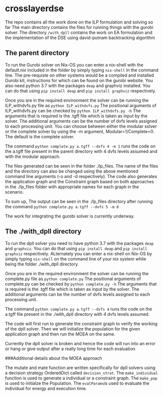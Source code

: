 # crosslayerdse

The repo contains all the work done on the ILP formulation and solving so far
The main directory contains the files for running things with the gurobi solver.
The directory `/with_dpll` contains the work on EA formulation and the implementation of the DSE using david-putnam backtracking algorithm

## The parent directory

To run the Gurobi solver on Nix-OS you can enter a nix-shell with the default.nix included in the folder by simply typing `nix-shell` in the command line.
The pre-requiste on other systems would be a compiled and installed Gurobi kit, instructions for which can be found on the gurobi website.
You also need python 3.7 with the packages `deap` and graphviz installed.
You can do that using `pip install deap` and `pip install graphviz` respectively.

Once you are in the required environment the solver can be running the ILP_withdvfs.py file as `python ILP_withdvfs.py`
The positional arguments of ILP_withdvfs.py can be checked by `python ILP_withdvfs.py -h`
The arguments that is required is the .tgff file which is taken as input by the solver.
The additional arguments can be the number of dvfs levels assigned to each processing unit.
You can choose between either the modular solver or the complete solver by using the -m argument, Modular=1/Complete=0. The default is the complete solver.

The command `python complete.py a.tgff --dvfs 4 -m 1` runs the code on the a.tgff file present in the parent directory with 4 dvfs levels assumed and with the modular approach.

The files generated can be seen in the folder ./lp_files.
The name of the files and the directory can also be changed using the above mentioned command line arguments (-o and -d respectively).
The code also generates the application graph and the Constraint graph based on both approaches in the ./lp_files folder with appropriate names for each graph in the scenario.

To sum up,
    The output can be seen in the ./lp_files directory after running the command
    ```
    python complete.py a.tgff --dvfs 5 -m 0
    ```   

The work for integrating the gurobi solver is currently underway.

## The ./with_dpll directory

To run the dpll solver you need to have python 3.7 with the packages `deap` and `graphviz`.
You can do that using `pip install deap` and `pip install graphviz` respectively.
ALternately you can enter a nix-shell on Nix-OS by simply typing `nix-shell` on the command line of your nix system while being the folder ./with_dpll directory.

Once you are in the required environment the solver can be running the complete.py file as `python complete.py`
The positional arguments of complete.py can be checked by `python complete.py -h`
The arguments that is required is the .tgff file which is taken as input by the solver.
The additional arguments can be the number of dvfs levels assigned to each processing unit.

The command `python complete.py a.tgff --dvfs 4` runs the code on the a.tgff file present in the ./with_dpll directory with 4 dvfs levels assumed.

The code will first run to generate the constraint graph to verify the working of the dpll solver.
Then we will initialize the population for the given application graph and then run the MOEA on the same.

Currently the dpll solver is broken and hence the code will run into an error or hang or give output after a really long time for each evaluation

###Additional details about the MOEA approach

The mutate and mate function are written specifically for dpll solvers using a decision strategy OrderedDict called `decision_strat`.
The `make_individual` function is used to generate a individual or a constraint graph.
The `make_pop` is used to initialze the Population.
The `evalParams`is used to evaluate the individual for energy and execution time.
